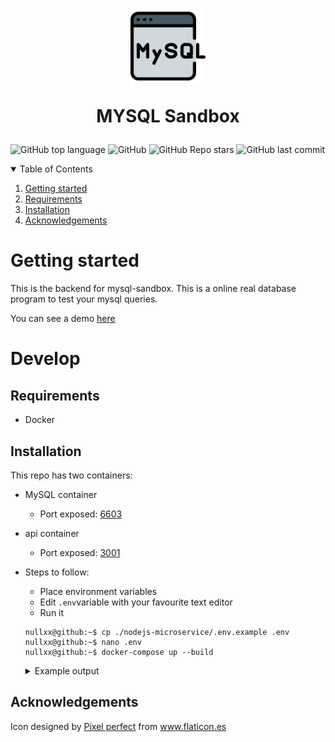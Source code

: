 
<h1 align="center">
<img src="logo.svg" width="120">
    <p>
    MYSQL Sandbox
    </p>
</h1>

![GitHub top language](https://img.shields.io/github/languages/top/nullxx/mysql-sandbox-server?style=for-the-badge)
![GitHub](https://img.shields.io/github/license/nullxx/mysql-sandbox-server?style=for-the-badge)
![GitHub Repo stars](https://img.shields.io/github/stars/nullxx/mysql-sandbox-server?style=for-the-badge)
![GitHub last commit](https://img.shields.io/github/last-commit/nullxx/mysql-sandbox-server?style=for-the-badge)

<details open="open">
  <summary>Table of Contents</summary>
  <ol>
    <li><a href="#getting-started">Getting started</a></li>
    <li><a href="#requirements">Requirements</a></li>
    <li><a href="#installation">Installation</a></li>
    <li><a href="#acknowledgements">Acknowledgements</a></li>
  </ol>
</details>

# Getting started
This is the backend for mysql-sandbox. This is a online real database program to test your mysql queries.

You can see a demo [here](https://mysql-sandbox.nullx.me/)
# Develop
## Requirements
* Docker
## Installation
This repo has two containers:
* MySQL container
  * Port exposed: [6603](https://github.com/nullxx/mysql-sandbox-server/blob/f4a2241f4075c50d4b57b49ac165dcf438956ecc/docker-compose.yml#L6)
* api container
  * Port exposed: [3001](https://github.com/nullxx/mysql-sandbox-server/blob/f4a2241f4075c50d4b57b49ac165dcf438956ecc/docker-compose.yml#L12)
* Steps to follow:
   * Place environment variables
   * Edit ```.env```variable with your favourite text editor
   * Run it

    ```console
    nullxx@github:~$ cp ./nodejs-microservice/.env.example .env
    nullxx@github:~$ nano .env
    nullxx@github:~$ docker-compose up --build
    ```
    <details>
    <summary>Example output</summary>
    
        Building mysql
        Step 1/3 : FROM mysql:5.7
         ---> 697daaecf703
        Step 2/3 : ENV MYSQL_DATABASE=mysql-sandbox     MYSQL_ROOT_PASSWORD=password
         ---> Running in ac84e2713a4d
        Removing intermediate container ac84e2713a4d
         ---> 930105b5643b
        Step 3/3 : COPY ./test-dump.sql /docker-entrypoint-initdb.d/
         ---> 114478ea6327

        Successfully built 114478ea6327
        Successfully tagged mysql-sandbox-server_mysql:latest
        Building api
        Step 1/7 : FROM node:8
         ---> 8eeadf3757f4
        Step 2/7 : RUN mkdir -p /usr/src/app
         ---> Using cache
         ---> bf4493fd7ed0
        Step 3/7 : WORKDIR /usr/src/app
         ---> Using cache
         ---> 0877598c5940
        Step 4/7 : COPY package*.json ./
         ---> Using cache
         ---> e97762c50a31
        Step 5/7 : RUN npm install
         ---> Using cache
         ---> c01208cac595
        Step 6/7 : COPY . .
         ---> f4e2f107f924
        Step 7/7 : CMD ["node", "-r", "dotenv/config", "app.js", "dotenv_config_path=.env"]
         ---> Running in a76662e0984b
        Removing intermediate container a76662e0984b
         ---> 23783deb2454

        Successfully built 23783deb2454
        Successfully tagged mysql-sandbox-server_api:latest
        Creating mysql-sandbox-server_mysql_1 ... done
        Creating mysql-sandbox-server_api_1   ... done
        Attaching to mysql-sandbox-server_mysql_1, mysql-sandbox-server_api_1
        mysql_1  | 2021-01-03 23:04:34+00:00 [Note] [Entrypoint]: Entrypoint script for MySQL Server 5.7.32-1debian10 started.
        mysql_1  | 2021-01-03 23:04:37+00:00 [Note] [Entrypoint]: Switching to dedicated user 'mysql'
        mysql_1  | 2021-01-03 23:04:37+00:00 [Note] [Entrypoint]: Entrypoint script for MySQL Server 5.7.32-1debian10 started.
        mysql_1  | 2021-01-03T23:04:38.543789Z 0 [Warning] TIMESTAMP with implicit DEFAULT value is deprecated. Please use --explicit_defaults_for_timestamp server option (see documentation for more details).
        mysql_1  | 2021-01-03T23:04:38.571303Z 0 [Note] mysqld (mysqld 5.7.32) starting as process 1 ...
        mysql_1  | 2021-01-03T23:04:38.628169Z 0 [Note] InnoDB: PUNCH HOLE support available
        mysql_1  | 2021-01-03T23:04:38.628218Z 0 [Note] InnoDB: Mutexes and rw_locks use GCC atomic builtins
        mysql_1  | 2021-01-03T23:04:38.628223Z 0 [Note] InnoDB: Uses event mutexes
        mysql_1  | 2021-01-03T23:04:38.628226Z 0 [Note] InnoDB: GCC builtin __atomic_thread_fence() is used for memory barrier
        mysql_1  | 2021-01-03T23:04:38.628228Z 0 [Note] InnoDB: Compressed tables use zlib 1.2.11
        mysql_1  | 2021-01-03T23:04:38.628231Z 0 [Note] InnoDB: Using Linux native AIO
        mysql_1  | 2021-01-03T23:04:38.642928Z 0 [Note] InnoDB: Number of pools: 1
        mysql_1  | 2021-01-03T23:04:38.659349Z 0 [Note] InnoDB: Using CPU crc32 instructions
        mysql_1  | 2021-01-03T23:04:38.676993Z 0 [Note] InnoDB: Initializing buffer pool, total size = 128M, instances = 1, chunk size = 128M
        mysql_1  | 2021-01-03T23:04:38.719152Z 0 [Note] InnoDB: Completed initialization of buffer pool
        mysql_1  | 2021-01-03T23:04:38.725197Z 0 [Note] InnoDB: If the mysqld execution user is authorized, page cleaner thread priority can be changed. See the man page of setpriority().
        mysql_1  | 2021-01-03T23:04:38.872703Z 0 [Note] InnoDB: Highest supported file format is Barracuda.
        mysql_1  | 2021-01-03T23:04:39.059726Z 0 [Note] InnoDB: Log scan progressed past the checkpoint lsn 12799508
        mysql_1  | 2021-01-03T23:04:39.060097Z 0 [Note] InnoDB: Doing recovery: scanned up to log sequence number 12799517
        mysql_1  | 2021-01-03T23:04:39.060292Z 0 [Note] InnoDB: Database was not shutdown normally!
        mysql_1  | 2021-01-03T23:04:39.060323Z 0 [Note] InnoDB: Starting crash recovery.
        api_1    | info: 
        api_1    | 	APP started at port 3001
        mysql_1  | 2021-01-03T23:04:39.856669Z 0 [Note] InnoDB: Removed temporary tablespace data file: "ibtmp1"
        mysql_1  | 2021-01-03T23:04:39.857250Z 0 [Note] InnoDB: Creating shared tablespace for temporary tables
        mysql_1  | 2021-01-03T23:04:39.858738Z 0 [Note] InnoDB: Setting file './ibtmp1' size to 12 MB. Physically writing the file full; Please wait ...
        mysql_1  | 2021-01-03T23:04:40.184159Z 0 [Note] InnoDB: File './ibtmp1' size is now 12 MB.
        mysql_1  | 2021-01-03T23:04:40.192905Z 0 [Note] InnoDB: 96 redo rollback segment(s) found. 96 redo rollback segment(s) are active.
        mysql_1  | 2021-01-03T23:04:40.193564Z 0 [Note] InnoDB: 32 non-redo rollback segment(s) are active.
        mysql_1  | 2021-01-03T23:04:40.195089Z 0 [Note] InnoDB: Waiting for purge to start
        mysql_1  | 2021-01-03T23:04:40.249898Z 0 [Note] InnoDB: 5.7.32 started; log sequence number 12799517
        mysql_1  | 2021-01-03T23:04:40.260222Z 0 [Note] Plugin 'FEDERATED' is disabled.
        mysql_1  | 2021-01-03T23:04:40.280246Z 0 [Note] InnoDB: Loading buffer pool(s) from /var/lib/mysql/ib_buffer_pool
        mysql_1  | 2021-01-03T23:04:40.590977Z 0 [Note] Found ca.pem, server-cert.pem and server-key.pem in data directory. Trying to enable SSL support using them.
        mysql_1  | 2021-01-03T23:04:40.591023Z 0 [Note] Skipping generation of SSL certificates as certificate files are present in data directory.
        mysql_1  | 2021-01-03T23:04:40.616445Z 0 [Warning] CA certificate ca.pem is self signed.
        mysql_1  | 2021-01-03T23:04:40.621020Z 0 [Note] Skipping generation of RSA key pair as key files are present in data directory.
        mysql_1  | 2021-01-03T23:04:40.644231Z 0 [Note] Server hostname (bind-address): '*'; port: 3306
        mysql_1  | 2021-01-03T23:04:40.644303Z 0 [Note] IPv6 is available.
        mysql_1  | 2021-01-03T23:04:40.648169Z 0 [Note]   - '::' resolves to '::';
        mysql_1  | 2021-01-03T23:04:40.648245Z 0 [Note] Server socket created on IP: '::'.
        mysql_1  | 2021-01-03T23:04:40.659280Z 0 [Warning] Insecure configuration for --pid-file: Location '/var/run/mysqld' in the path is accessible to all OS users. Consider choosing a different directory.
        mysql_1  | 2021-01-03T23:04:41.036258Z 0 [Note] InnoDB: Buffer pool(s) load completed at 210103 23:04:41
        mysql_1  | 2021-01-03T23:04:42.801294Z 0 [Note] Event Scheduler: Loaded 0 events
        mysql_1  | 2021-01-03T23:04:42.802558Z 0 [Note] mysqld: ready for connections.
        mysql_1  | Version: '5.7.32'  socket: '/var/run/mysqld/mysqld.sock'  port: 3306  MySQL Community Server (GPL)
    </details>

## Acknowledgements
<div>Icon designed by <a href="https://www.flaticon.es/autores/pixel-perfect" title="Pixel perfect">Pixel perfect</a> from <a href="https://www.flaticon.es/" title="Flaticon">www.flaticon.es</a></div>
